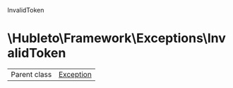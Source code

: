 
InvalidToken

# \Hubleto\Framework\Exceptions\InvalidToken
<table class='table-default dense'>
<tr><td>Parent class</td><td><a href="../../../Exception">Exception</a></td></tr></table>

